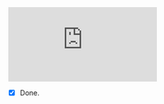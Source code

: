![MyanmarFlag](https://www.freepik.com/free-vector/illustration-myanmar-flag_2922535.htm)

- [x] Done.

